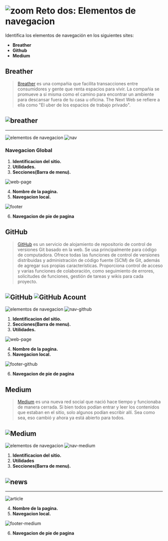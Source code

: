 # ![zoom](https://github.com/Gloper98/reto-2/raw/master/assets/images/zoom.png "Second Challenge") Reto dos: Elementos de navegacion
 Identifica los elementos de navegación en los siguientes sites:

*  **Breather**
*  **Github**
*  **Medium**

## Breather
>[Breather](https://breather.com) es una compañia que facilita transacciones entre consumidores y gente que renta espacios para vivir. La compañia se promueve a si misma como el camino para encontrar un ambiente para descansar fuera de tu casa u oficina. The Next Web se refiere a ella como "El uber de los espacios de trabajo privado".

![breather](assets/images/breather.png)
--------------------------------------------------------------------------------------------------------------------------------------------
--------------------------------------------------------------------------------------------------------------------------------------------

![elementos de navegacion](assets/images/elementos-de-navegacion.png)
![nav](assets/images/breather-nav-2.png)
### Navegacion Global
1. **Identificacion del sitio.**
2. **Utilidades.**
3. **Secciones(Barra de menu).**

![web-page](assets/images/web-page.png)

4. **Nombre de la pagina.**
5. **Navegacion local.**

![footer](assets/images/footer.png)

6. **Navegacion de pie de pagina**

## GitHub
>[GitHub](https://github.com/) es un servicio de alojamiento de repositorio de control de versiones Git basado en la web. Se usa principalmente para código de computadora. Ofrece todas las funciones de control de versiones distribuidas y administración de código fuente (SCM) de Git, además de agregar sus propias características. Proporciona control de acceso y varias funciones de colaboración, como seguimiento de errores, solicitudes de funciones, gestión de tareas y wikis para cada proyecto.

![GitHub](assets/images/github.png)
![GitHub Acount](assets/images/github-1.png)
------------------------------------------------------------------------------------------------------------------------------------------

![elementos de navegacion](assets/images/elementos-de-navegacion.png)
![nav-github](assets/images/github-nav.png)


1. **Identificacion del sitio.**
2. **Secciones(Barra de menu).**
3. **Utilidades.**

![web-page](assets/images/body-github.png)

4. **Nombre de la pagina.**
5. **Navegacion local.**

![footer-github](assets/images/footer-github.png)

6. **Navegacion de pie de pagina**

## Medium
>[Medium](https://medium.com/) es una nueva red social que nació hace tiempo y funcionaba de manera cerrada. Si bien todos podían entrar y leer los contenidos que estaban en el sitio, solo algunos podían escribir allí. Sea como sea, eso cambió y ahora ya está abierto para todos.

![Medium](assets/images/medium.png)
---------------------------------------------------------------------------------------------------------------------------------------

![elementos de navegacion](assets/images/elementos-de-navegacion.png)
![nav-medium](assets/images/medium-nav.png)

1. **Identificacion del sitio.**
2. **Utilidades**
3. **Secciones(Barra de menu).**

![news](assets/images/medium-news.png)
----------------------------------------------------------------------------------------------------------------------------------------
----------------------------------------------------------------------------------------------------------------------------------------
![article](assets/images/medium-body-2.png)

4. **Nombre de la pagina.**
5. **Navegacion local.**

![footer-medium](assets/images/medium-footer.png)

6. **Navegacion de pie de pagina**












